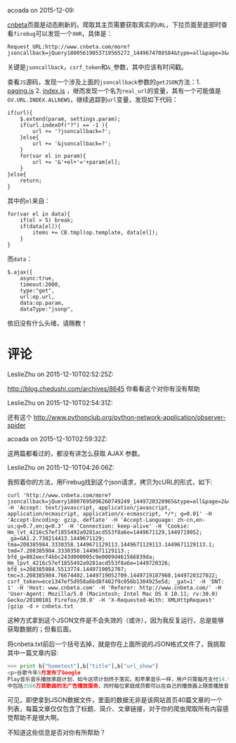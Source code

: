 acoada on 2015-12-09:


[cnbeta](http://www.cnbeta.com)页面是动态刷新的。爬取其主页需要获取真实的`URL`，下拉页面至底部时查看`firebug`可以发现一个`XHR`，具体是：

    Request URL:http://www.cnbeta.com/more?jsoncallback=jQuery18005619053719565272_1449674708584&type=all&page=3&csrf_token=767438b0585779df6c1ef0c580d18a3cde81fb52&_=1449680413534

关键是`jsoncallback`，`csrf_token`和`&_`参数，其中应该有时间戳。

查看`JS`源码，发现一个涉及上面的`jsoncallback`参数的`getJSON`方法：1. [paging.js](http://www.cnbeta.com/assets/js/pages/paging.js?v=2014) 2. [index.js](http://www.cnbeta.com/assets/js/pages/index.js?v=2014) ，继而发现一个名为`real_url`的变量，其有一个可能值是`GV.URL.INDEX.ALLNEWS`，继续追踪到`url`变量，发现如下代码：

    if(url){
        $.extend(param, settings.param);
        if(url.indexOf("?") == -1 ){
            url += '?jsoncallback=?';
        }else{
            url += '&jsoncallback=?';
        }
        for(var el in param){
            url += '&'+el+'='+param[el];
        }
    }else{
        return;
    }

其中的`el`来自：

    for(var el in data){
        if(el > 5) break;
        if(data[el]){
            items += CB.tmpl(op.template, data[el]);
        }
    }

而`data`：

    $.ajax({
        async:true,
        timeout:2000,
        type:"get",
        url:op.url,
        data:op.param,
        dataType:"jsonp",

依旧没有什么头绪，请赐教！


# 评论


LeslieZhu on 2015-12-10T02:52:25Z:

 http://blog.chedushi.com/archives/8645 你看看这个对你有没有帮助 

LeslieZhu on 2015-12-10T02:54:31Z:

 还有这个 http://www.pythonclub.org/python-network-application/observer-spider  

acoada on 2015-12-10T02:59:32Z:

 这两篇都看过的，都没有讲怎么获取 AJAX 参数。 

LeslieZhu on 2015-12-10T04:26:06Z:

 
我照着你的方法，用Firebug找到这个json请求，拷贝为cURL的形式，如下:

```
curl 'http://www.cnbeta.com/more?jsoncallback=jQuery18007695096260749249_1449720320965&type=all&page=2&csrf_token=a6e20533b07adb18018e89bc6c90eb6df3c25f33&_=1449720329349' -H 'Accept: text/javascript, application/javascript, application/ecmascript, application/x-ecmascript, */*; q=0.01' -H 'Accept-Encoding: gzip, deflate' -H 'Accept-Language: zh-cn,en-us;q=0.7,en;q=0.3' -H 'Connection: keep-alive' -H 'Cookie: Hm_lvt_4216c57ef1855492a9281acd553f8a6e=1449671129,1449719052; _ga=GA1.2.738214413.1449671129; tma=208385984.3330358.1449671129113.1449671129113.1449671129113.1; tmd=7.208385984.3330358.1449671129113.; bfd_g=882eecf4bbc243d000005c9e0009d461566839da; Hm_lpvt_4216c57ef1855492a9281acd553f8a6e=1449720326; bfd_s=208385984.5513774.1449719052707; tmc=3.208385984.76674402.1449719052709.1449719187960.1449720327022; csrf_token=ece1347ef5d958a6bd8f402f9c056b1304925e5d; _gat=1' -H 'DNT: 1' -H 'Host: www.cnbeta.com' -H 'Referer: http://www.cnbeta.com/' -H 'User-Agent: Mozilla/5.0 (Macintosh; Intel Mac OS X 10.11; rv:30.0) Gecko/20100101 Firefox/30.0' -H 'X-Requested-With: XMLHttpRequest' |gzip -d > cnbeta.txt
```

这种方式拿到这个JSON文件是不会失效的（或许），因为我反复运行，总是能够获取数据的；但看后面。


将cnbeta.txt前后一个括号去掉，就是你在上面所说的JSON格式文件了，我挑取其中一篇文章内容:

```python
>>> print b["hometext"],b["title"],b["url_show"]
<p>谷歌今年9月发布了Google
Play音乐音乐播放家庭计划，如今这项计划终于落实。和苹果音乐一样，用户只需每月支付14.99美元，就可以与五位家庭成员共享谷歌流媒体音乐库。其
中包括3500万首歌曲的无广告播放服务，同时每位家庭成员都可以在自己的播放器上随意播放音乐。</p> Google Play音乐家庭计划本周上线 /articles/455725.htm
```

可见，即使拿到JSON数据文件，里面的数据无非是该网站首页40篇文章的一个列表，每篇文章仅仅包含了标题、简介、文章链接，对于你的爬虫爬取所有内容感觉帮助不是很大啊。

不知道这些信息是否对你有所帮助？ 

